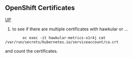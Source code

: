 ## OpenShift Certificates
[UP](OpenShift.html)

 1. to see if there are multiple certificates with hawkular or ...
```shell
        oc exec -it hawkular-metrics-x1r4j cat /var/run/secrets/kubernetes.io/serviceaccount/ca.crt
```
 and count the certificates.
